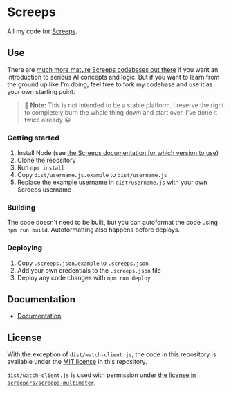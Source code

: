 # Screeps

All my code for [Screeps](http://screeps.com).

## Use

There are [much more mature Screeps codebases out there](https://github.com/search?o=desc&q=topic%3Ascreeps+topic%3Aai&s=stars&type=Repositories) if you want an introduction to serious AI concepts and logic. But if you want to learn from the ground up like I'm doing, feel free to fork my codebase and use it as your own starting point.

> :rotating_light: **Note:** This is not intended to be a stable platform. I reserve the right to completely burn the whole thing down and start over. I've done it twice already :grinning:

### Getting started

1. Install Node (see [the Screeps documentation for which version to use](https://docs.screeps.com/architecture.html))
1. Clone the repository
1. Run `npm install`
1. Copy `dist/username.js.example` to `dist/username.js`
1. Replace the example username in `dist/username.js` with your own Screeps username

### Building

The code doesn't need to be built, but you can autoformat the code using `npm run build`. Autoformatting also happens before deploys.

### Deploying

1. Copy `.screeps.json.example` to `.screeps.json`
1. Add your own credentials to the `.screeps.json` file
1. Deploy any code changes with `npm run deploy`

## Documentation

* [Documentation](docs/README.md)

## License

With the exception of `dist/watch-client.js`, the code in this repository is available under the [MIT license](LICENSE.md) in this repository.

`dist/watch-client.js` is used with permission under [the license in `screepers/screeps-multimeter`](https://github.com/screepers/screeps-multimeter/blob/3acc45e2c0ca3c2f4bddd0dc795daa05e03fe01b/LICENSE).
